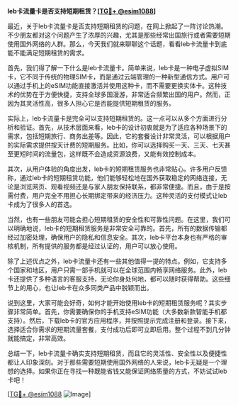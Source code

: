 **leb卡流量卡是否支持短期租赁？[[TG💪+ @esim1088](https://t.me/s/esim1088)]**

最近，关于leb卡流量卡是否支持短期租赁的问题，在网上掀起了一阵讨论热潮。不少朋友都对这个问题产生了浓厚的兴趣，尤其是那些经常出国旅行或者需要短期使用国外网络的人群。那么，今天我们就来聊聊这个话题，看看leb卡流量卡到底能不能满足短期租赁的需求。

首先，我们得了解一下什么是leb卡流量卡。简单来说，leb卡是一种电子虚拟SIM卡，它不同于传统的物理SIM卡，而是通过云端管理的一种新型通信方式。用户可以通过手机上的eSIM功能直接激活并使用这种卡，而不需要更换实体卡。这种技术的优势在于方便快捷，支持全球多国漫游，非常适合频繁出国的用户。然而，正因为其灵活性高，很多人担心它是否能提供短期租赁的服务。

实际上，leb卡流量卡是完全可以支持短期租赁的。这一点可以从多个方面进行分析和验证。首先，从技术层面来看，leb卡的设计初衷就是为了适应各种场景下的需求，包括短期旅行、商务出差等。因此，它的套餐设计非常灵活，可以根据用户的实际需求提供按天计费的短期服务。比如，你可以选择购买一天、三天、七天甚至更短时间的流量包，这样既不会造成资源浪费，又能有效控制成本。

其次，从用户体验的角度出发，leb卡的短期租赁服务也非常贴心。许多用户反馈称，通过leb卡的短期租赁功能，他们能够轻松地在国外获取稳定的网络连接，无论是浏览网页、观看视频还是与家人朋友保持联系，都非常便捷。而且，由于是按需付费，用户完全不用担心长期绑定带来的经济压力。这种灵活的支付模式让leb卡成为了很多人的首选。

当然，也有一些朋友可能会担心短期租赁的安全性和可靠性问题。在这里，我们可以明确地说，leb卡的短期租赁服务是非常安全可靠的。首先，所有的数据传输都经过加密处理，确保用户的隐私和信息安全。其次，leb卡平台本身也有严格的审核机制，所有提供的服务都是经过认证的，用户可以放心使用。

除了上述优点之外，leb卡流量卡还有一些其他值得一提的特点。例如，它支持多个国家和地区，用户只需一部手机就可以在全球范围内畅享网络服务。此外，leb卡还提供了多种语言的客服支持，无论你身处何地，都可以随时获得帮助。这些细节上的用心，也让leb卡在众多同类产品中脱颖而出。

说到这里，大家可能会好奇，如何才能开始使用leb卡的短期租赁服务呢？其实步骤非常简单。首先，你需要确保你的手机支持eSIM功能（大多数新款智能手机都支持）。然后，下载leb卡的官方应用程序，并按照提示完成注册和登录。接下来，选择适合你需求的短期流量套餐，支付成功后即可立即启用。整个过程不到几分钟就能搞定，非常高效。

总结一下，leb卡流量卡确实支持短期租赁，而且它的灵活性、安全性以及便捷性都让人印象深刻。对于那些需要短期使用国外网络的人来说，leb卡无疑是一个理想的选择。如果你正在寻找一种既能省钱又能保证网络质量的方式，不妨试试leb卡吧！

[[TG💪+ @esim1088](https://t.me/s/esim1088) ![Image](https://i.postimg.cc/4NQfJmqS/Snipaste-2025-05-13-00-14-12.png)]